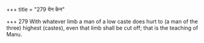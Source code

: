 +++
title = "279 येन केन"

+++
279	With whatever limb a man of a low caste does hurt to (a man of the three) highest (castes), even that limb shall be cut off; that is the teaching of Manu.